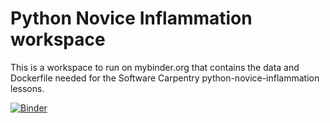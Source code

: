 # Python Novice Inflammation workspace

This is a workspace to run on mybinder.org that contains the data
and Dockerfile needed for the Software Carpentry
python-novice-inflammation lessons.

[![Binder](http://mybinder.org/badge.svg)](http://mybinder.org/repo/pvanheus/python-novice-inflammation-workspace)
